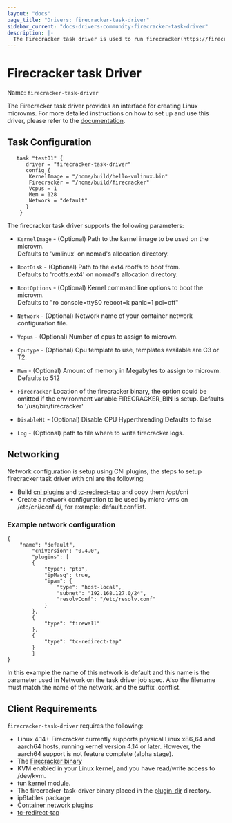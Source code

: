 ```yaml
---
layout: "docs"
page_title: "Drivers: firecracker-task-driver"
sidebar_current: "docs-drivers-community-firecracker-task-driver"
description: |-
  The Firecracker task driver is used to run firecracker(https://firecracker-microvm.github.io/) microvms.
---
```


# Firecracker task Driver

Name: `firecracker-task-driver`

The Firecracker task driver provides an interface for creating Linux microvms.
For more detailed instructions on how to set up and use this driver, please refer to the [documentation][firecracker-task-guide].

## Task Configuration

```hcl
   task "test01" {
      driver = "firecracker-task-driver"
      config {
       KernelImage = "/home/build/hello-vmlinux.bin" 
       Firecracker = "/home/build/firecracker" 
       Vcpus = 1 
       Mem = 128
       Network = "default"
      }
    }
```

The firecracker task driver supports the following parameters:

* `KernelImage` - (Optional) Path to the kernel image to be used on the microvm.  
   Defaults to 'vmlinux' on nomad's allocation directory.

* `BootDisk` - (Optional) Path to the ext4 rootfs to boot from.  
   Defaults to 'rootfs.ext4' on nomad's allocation directory. 

* `BootOptions` - (Optional) Kernel command line options to boot the microvm.  
   Defaults to "ro console=ttyS0 reboot=k panic=1 pci=off"

* `Network` - (Optional) Network name of your container network configuration file.
 
* `Vcpus` - (Optional)  Number of cpus to assign to microvm.

* `Cputype` - (Optional) Cpu template to use, templates available are C3 or T2.

* `Mem` - (Optional) Amount of memory in Megabytes to assign to microvm.
   Defaults to 512

* `Firecracker` Location of the firecracker binary, the option could be omitted if the environment
   variable FIRECRACKER_BIN is setup.
   Defaults to '/usr/bin/firecracker'  

* `DisableHt` - (Optional) Disable CPU Hyperthreading
   Defaults to false 

* `Log` - (Optional) path to file where to write firecracker logs.

## Networking

Network configuration is setup using CNI plugins, the steps to setup firecracker task driver with cni are the following:

-    Build [cni plugins][Container network plugins] and [tc-redirect-tap][tc-redirect-tap] and copy them /opt/cni
-    Create a network configuration to be used by micro-vms on /etc/cni/conf.d/, for example: default.conflist.

### Example network configuration
```hcl
{
	"name": "default",
		"cniVersion": "0.4.0",
		"plugins": [
		{
			"type": "ptp",
			"ipMasq": true,
			"ipam": {
				"type": "host-local",
				"subnet": "192.168.127.0/24",
				"resolvConf": "/etc/resolv.conf"
			}
		},
		{
			"type": "firewall"
		},
		{
			"type": "tc-redirect-tap"
		}
		]
}
```
In this example the name of this network is default and this name is the parameter used in Network on the task driver job spec. Also the filename must match the name of the network, and the suffix .conflist.

## Client Requirements

`firecracker-task-driver` requires the following:

* Linux 4.14+ Firecracker currently supports physical Linux x86_64 and aarch64 hosts, running kernel version 4.14 or later. However, the aarch64 support is not feature complete (alpha stage).
* The [Firecracker binary][Firecracker binary]
* KVM enabled in your Linux kernel, and you have read/write access to /dev/kvm.
* tun kernel module.
* The firecracker-task-driver binary placed in the [plugin_dir][plugin_dir] directory. 
* ip6tables package
* [Container network plugins][Container network plugins]
* [tc-redirect-tap][tc-redirect-tap] 

[plugin_dir]: /docs/configuration/index.html#plugin_dir
[tc-redirect-tap]:https://github.com/firecracker-microvm/firecracker-go-sdk/tree/master/cni
[Container network plugins]:https://github.com/containernetworking/plugins 
[Firecracker binary]:https://github.com/firecracker-microvm/firecracker/releases/download/v0.16.0/firecracker-v0.16.0
[firecracker-task-guide]:https://github.com/cneira/firecracker-task-driver
